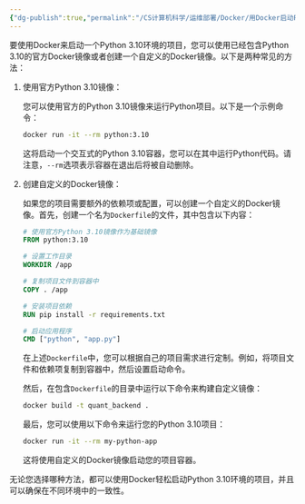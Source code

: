 ```yaml
---
{"dg-publish":true,"permalink":"/CS计算机科学/运维部署/Docker/用Docker启动Python项目/","created":"2024-01-06T00:52:03.284+08:00","updated":"2024-03-04T00:41:50.886+08:00"}
---
```



要使用Docker来启动一个Python 3.10环境的项目，您可以使用已经包含Python 3.10的官方Docker镜像或者创建一个自定义的Docker镜像。以下是两种常见的方法：

1. 使用官方Python 3.10镜像：

   您可以使用官方的Python 3.10镜像来运行Python项目。以下是一个示例命令：

   ```bash
   docker run -it --rm python:3.10
   ```

   这将启动一个交互式的Python 3.10容器，您可以在其中运行Python代码。请注意，`--rm`选项表示容器在退出后将被自动删除。

2. 创建自定义的Docker镜像：

   如果您的项目需要额外的依赖项或配置，可以创建一个自定义的Docker镜像。首先，创建一个名为`Dockerfile`的文件，其中包含以下内容：

   ```Dockerfile
   # 使用官方Python 3.10镜像作为基础镜像
   FROM python:3.10

   # 设置工作目录
   WORKDIR /app

   # 复制项目文件到容器中
   COPY . /app

   # 安装项目依赖
   RUN pip install -r requirements.txt

   # 启动应用程序
   CMD ["python", "app.py"]
   ```

   在上述`Dockerfile`中，您可以根据自己的项目需求进行定制。例如，将项目文件和依赖项复制到容器中，然后设置启动命令。

   然后，在包含`Dockerfile`的目录中运行以下命令来构建自定义镜像：

   ```bash
   docker build -t quant_backend .
   ```

   最后，您可以使用以下命令来运行您的Python 3.10项目：

   ```bash
   docker run -it --rm my-python-app
   ```

   这将使用自定义的Docker镜像启动您的项目容器。

无论您选择哪种方法，都可以使用Docker轻松启动Python 3.10环境的项目，并且可以确保在不同环境中的一致性。